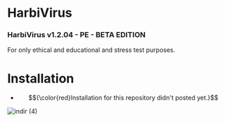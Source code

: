 # HarbiVirus
### HarbiVirus v1.2.04 - PE - BETA EDITION
For only ethical and educational and stress test purposes.


# Installation
- $${\color{red}Installation for this repository didn't posted yet.}$$


![indir (4)](https://github.com/user-attachments/assets/a4ca7b9c-2d62-4338-8008-bbe40000f3ce)
